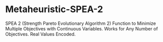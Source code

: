 # Metaheuristic-SPEA-2
SPEA 2 (Strength Pareto Evolutionary Algorithm 2) Function to Minimize Multiple Objectives with Continuous Variables. Works for Any Number of Objectives. Real Values Encoded.
